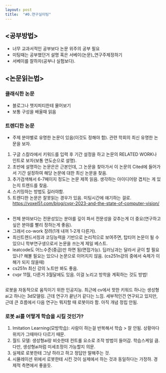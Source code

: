 ```yaml
---
layout: post
title:  "#0.연구실미팅"
---
```


## <공부방법>
* 너무 교과서적인 공부보다 논문 위주의 공부 필요
* 미팅때는 공부했던거 설명 혹은 서베이(논문)_연구주제정하기
* 서베이를 잘하자(공부나 실험보다). 

## <논문읽는법>
### 클래식한 논문
* 블로그나 챗지피티한테 물어보기
* 보통 구성을 배울때 읽음
### 트렌디한 논문
* 주제 분야별로 유명한 논문이 있음(이것도 정해야 함). 관련 학회의 최신 유명한 논문을 보자.
1. 구글 스칼라에서 키워드를 입력 후 기간 설정을 하고 논문의 RELATED WORK나 인트로 보자(보통 연도순으로 설명).
2. 초반에 설명하는 논문은은 근본인데, 그 논문을 찾아가서 이 논문의 Cited에 들어가서 기간 설정하여 해당 논문에 대한 최신 논문을 찾음.
3. 추가검색해서 6-7페이지 정도는 논문 제목 읽음. 생각하는 아이디어랑 겹치는 게 있는지 트렌드를 찾음.
4. 스키밍하는 방법도 길러야함.
5. 트렌디한 논문은 잘못읽는 경우가 있음. 미팅시간에 얘기하는 걸로.
https://voxel51.com/blog/cvpr-2023-and-the-state-of-computer-vision/

## <TIP>
* 전체 분야보다는 전문성있는 분야를 깊이 파서 전문성을 갖추는게 더 중요(연구하고 싶은 분야를 빨리 정하는게 좋음).
* 그래서 co-work 장려(1개 내꺼 1-2개 다른거).
* 최신트렌드서칭과 코딩능력을 기반으로 논리적으로 보여주면, 탑티어 논문이 될 수 있으니 학부연구생으로서 논문을 쓰는게 제일 베스트.
* leatcode도 어느수준(중급)만 하면 됨(면접가능). 딥러닝과는 달라서 굳이 할 필요있나? 해볼 필요는 있으나 논문으로 이어지지 않음. (cs251n강의 중에서 숙제가 이해가 되지 않을때)
* cs251n 최신 강의 노트만 봐도 좋음.
* cvpr 11월, 다른거 3월달에도 있음. 이걸 노리고 방학을 계획하는 것도 방법!

## <Embodied ai>
로봇을 자동적으로 움직이기 위한 인공지능. 최근에 cv에서 핫한 키워드 하나는 생성형ai고 하나는 3d모델링. 근데 연구가 끝난거 같다는 느낌. 세부적인건 연구되고 있지만, 근데 큰 흐름에서 다음 연구는 뭐지할 때 로봇이라 함. 아직 개념 정립 안됨.
### 로봇 ai를 어떻게 학습을 시킬 것인가?
1. Imitation Learning(모방학습): 사람이 하는걸 반복해서 학습 > 잘 안됨. 상황마다 위치가 그때마다 다르기 때문.
2. 월드 모델: 생성형ai랑 비슷한데 컨트롤 요소로 조작 방법이 들어감. 학습스케일 큼. 다만, 생성형ai처럼 미세조정이 가능할지 의문.
3. 실제로 로봇한테 그냥 하라고 하고 정답만 말해주는 것.
4. 시뮬레이션 위에서 로봇한테 시킨 것이 실제에서 하는 것과 동일하다는 가정하. 경제적 측면에서 좋을듯.
